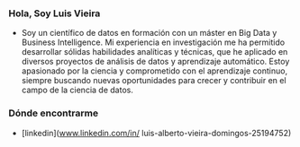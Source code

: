 <!---
luis-alberto-vieira-25194752/luis-alberto-vieira-25194752 is a ✨ special ✨ repository because its `README.md` (this file) appears on your GitHub profile.
You can click the Preview link to take a look at your changes.
--->

### Hola, Soy Luis Vieira
- Soy un científico de datos en formación con un máster en Big Data y Business Intelligence. Mi experiencia en investigación me ha permitido desarrollar sólidas habilidades analíticas y técnicas, que he aplicado en diversos proyectos de análisis de datos y aprendizaje automático. Estoy apasionado por la ciencia y comprometido con el aprendizaje continuo, siempre buscando nuevas oportunidades para crecer y contribuir en el campo de la ciencia de datos.

### Dónde encontrarme
- [linkedin](www.linkedin.com/in/
luis-alberto-vieira-domingos-25194752)


  
